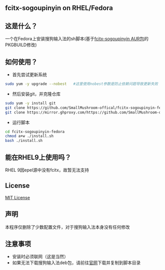 ## fcitx-sogoupinyin on RHEL/Fedora
## 这是什么？
一个在Fedora上安装搜狗输入法的sh脚本(基于[fcitx-sogoupinyin AUR包](https://aur.archlinux.org/packages/fcitx-sogoupinyin)的PKGBUILD修改)
## 如何使用？
 - 首先尝试更新系统
```bash
sudo yum -y upgrade --nobest   #这里使用nobest参数是防止依赖问题导致更新失败
```
 - 然后安装git，并克隆仓库
```bash
sudo yum -y install git
git clone https://github.com/SmallMushroom-offical/fcitx-sogoupinyin-fedora.git
git clone https://mirror.ghproxy.com/https://github.com/SmallMushroom-offical/fcitx-sogoupinyin-fedora.git   ##镜像
```
 - 运行脚本
```bash
cd fcitx-sogoupinyin-fedora
chmod a+w ./install.sh
bash ./install.sh
```
## 能在RHEL9上使用吗？
RHEL 9因epel源中没有fcitx，故暂无法支持
## License
[MIT License](https://github.com/SmallMushroom-offical/fcitx-sogoupinyin-fedora?tab=MIT-1-ov-file)
## 声明
本程序仅删除了少数配置文件，对于搜狗输入法本身没有任何修改
## 注意事项
 - 安装时必须联网（这是当然）
 - 如果无法下载搜狗输入法deb包，请前往[官网](https://shurufa.sogou.com/linux)下载并复制到脚本目录 
